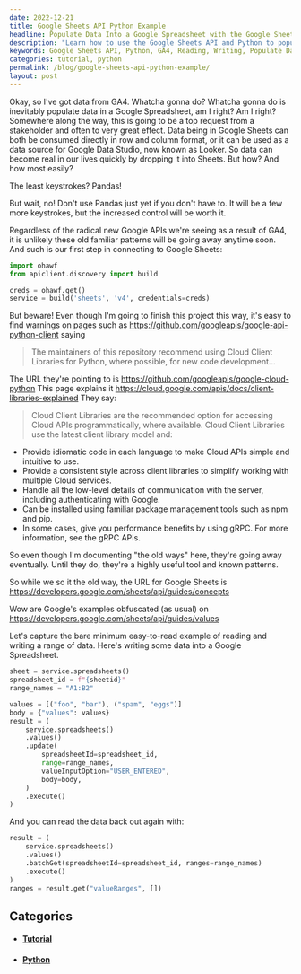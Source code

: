 ```yaml
---
date: 2022-12-21
title: Google Sheets API Python Example
headline: Populate Data Into a Google Spreadsheet with the Google Sheets API and Python
description: "Learn how to use the Google Sheets API and Python to populate data into a Google Spreadsheet. This project will use the Google APIs released with GA4 and the URL https://developers.google.com/sheets/api/guides/concepts to connect to Google Sheets and capture an easy-to-read example of reading and writing. Follow my step-by-step guide to learn how to do this!"
keywords: Google Sheets API, Python, GA4, Reading, Writing, Populate Data, Google Spreadsheet, Tutorial, Step-by-Step Guide
categories: tutorial, python
permalink: /blog/google-sheets-api-python-example/
layout: post
---
```



Okay, so I've got data from GA4. Whatcha gonna do? Whatcha gonna do is
inevitably populate data in a Google Spreadsheet, am I right? Am I right?
Somewhere along the way, this is going to be a top request from a stakeholder
and often to very great effect. Data being in Google Sheets can both be
consumed directly in row and column format, or it can be used as a data source
for Google Data Studio, now known as Looker. So data can become real in our
lives quickly by dropping it into Sheets. But how? And how most easily?

The least keystrokes? Pandas!

But wait, no! Don't use Pandas just yet if you don't have to. It will be a few
more keystrokes, but the increased control will be worth it.

Regardless of the radical new Google APIs we're seeing as a result of GA4, it
is unlikely these old familiar patterns will be going away anytime soon. And
such is our first step in connecting to Google Sheets:

```python
import ohawf
from apiclient.discovery import build

creds = ohawf.get()
service = build('sheets', 'v4', credentials=creds)
```

But beware! Even though I'm going to finish this project this way, it's easy to
find warnings on pages such as
https://github.com/googleapis/google-api-python-client
saying

> The maintainers of this repository recommend using Cloud Client Libraries for
> Python, where possible, for new code development...

The URL they're pointing to is https://github.com/googleapis/google-cloud-python
This page explains it https://cloud.google.com/apis/docs/client-libraries-explained
They say:

> Cloud Client Libraries are the recommended option for accessing Cloud APIs
> programmatically, where available. Cloud Client Libraries use the latest client
> library model and:

- Provide idiomatic code in each language to make Cloud APIs simple and intuitive to use.
- Provide a consistent style across client libraries to simplify working with multiple Cloud services.
- Handle all the low-level details of communication with the server, including authenticating with Google.
- Can be installed using familiar package management tools such as npm and pip.
- In some cases, give you performance benefits by using gRPC. For more information, see the gRPC APIs.

So even though I'm documenting "the old ways" here, they're going away
eventually. Until they do, they're a highly useful tool and known patterns.

So while we so it the old way, the URL for Google Sheets is https://developers.google.com/sheets/api/guides/concepts

Wow are Google's examples obfuscated (as usual) on https://developers.google.com/sheets/api/guides/values

Let's capture the bare minimum easy-to-read example of reading and writing a
range of data. Here's writing some data into a Google Spreadsheet.

```python
sheet = service.spreadsheets()
spreadsheet_id = f"{sheetid}"
range_names = "A1:B2"

values = [("foo", "bar"), ("spam", "eggs")]
body = {"values": values}
result = (
    service.spreadsheets()
    .values()
    .update(
        spreadsheetId=spreadsheet_id,
        range=range_names,
        valueInputOption="USER_ENTERED",
        body=body,
    )
    .execute()
)
```

And you can read the data back out again with:

```python
result = (
    service.spreadsheets()
    .values()
    .batchGet(spreadsheetId=spreadsheet_id, ranges=range_names)
    .execute()
)
ranges = result.get("valueRanges", [])
```



## Categories

<ul>
<li><h4><a href='/tutorial/'>Tutorial</a></h4></li>
<li><h4><a href='/python/'>Python</a></h4></li></ul>